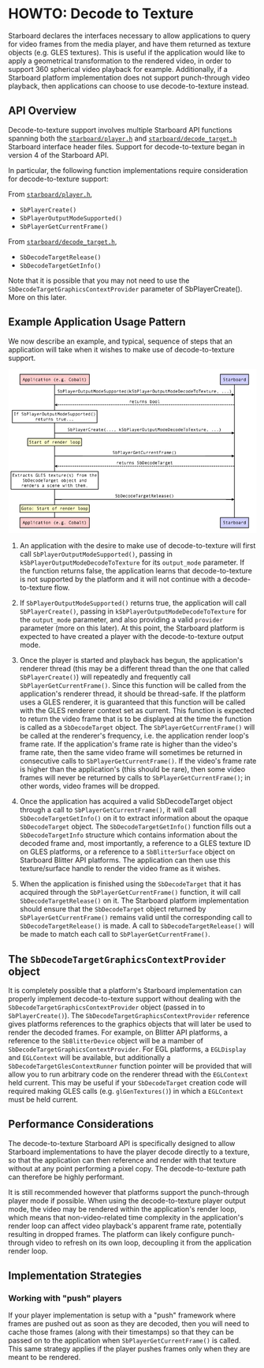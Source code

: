 # **HOWTO:** Decode to Texture

Starboard declares the interfaces necessary to allow applications to query for
video frames from the media player, and have them returned as texture objects
(e.g. GLES textures).  This is useful if the application would like to apply
a geometrical transformation to the rendered video, in order to support 360
spherical video playback for example.  Additionally, if a Starboard platform
implementation does not support punch-through video playback, then
applications can choose to use decode-to-texture instead.

## API Overview

Decode-to-texture support involves multiple Starboard API functions spanning
both the [`starboard/player.h`](../player.h) and
[`starboard/decode_target.h`](../decode_target.h) Starboard interface header
files.  Support for decode-to-texture began in version 4 of the Starboard
API.

In particular, the following function implementations require consideration
for decode-to-texture support:

From [`starboard/player.h`](../player.h),

* `SbPlayerCreate()`
* `SbPlayerOutputModeSupported()`
* `SbPlayerGetCurrentFrame()`

From [`starboard/decode_target.h`](../decode_target.h),

* `SbDecodeTargetRelease()`
* `SbDecodeTargetGetInfo()`

Note that it is possible that you may not need to use the
`SbDecodeTargetGraphicsContextProvider` parameter of SbPlayerCreate().  More on
this later.

## Example Application Usage Pattern

We now describe an example, and typical, sequence of steps that an
application will take when it wishes to make use of decode-to-texture
support.

![Decode-to-texture sequence diagram](resources/decode_to_texture_sequence.png)

1. An application with the desire to make use of decode-to-texture will first
   call `SbPlayerOutputModeSupported()`, passing in
   `kSbPlayerOutputModeDecodeToTexture` for its `output_mode` parameter.  If
   the function returns false, the application learns that decode-to-texture
   is not supported by the platform and it will not continue with a
   decode-to-texture flow.

2. If `SbPlayerOutputModeSupported()` returns true, the application will call
   `SbPlayerCreate()`, passing in `kSbPlayerOutputModeDecodeToTexture` for
   the `output_mode` parameter, and also providing a valid `provider`
   parameter (more on this later).  At this point, the Starboard platform is
   expected to have created a player with the decode-to-texture output mode.

3. Once the player is started and playback has begun, the application's
   renderer thread (this may be a different thread than the one that called
   `SbPlayerCreate()`) will repeatedly and frequently call
   `SbPlayerGetCurrentFrame()`.  Since this function will be called from the
   application's renderer thread, it should be thread-safe.  If the platform
   uses a GLES renderer, it is guaranteed that this function will be called
   with the GLES renderer context set as current.  This function is expected
   to return the video frame that is to be displayed at the time the function
   is called as a `SbDecodeTarget` object.  The `SbPlayerGetCurrentFrame()`
   will be called at the renderer's frequency, i.e. the application render
   loop's frame rate.  If the application's frame rate is higher than the
   video's frame rate, then the same video frame will sometimes be returned
   in consecutive calls to `SbPlayerGetCurrentFrame()`.  If the video's frame
   rate is higher than the application's (this should be rare), then some
   video frames will never be returned by calls to
   `SbPlayerGetCurrentFrame()`; in other words, video frames will be
   dropped.

4. Once the application has acquired a valid SbDecodeTarget object through a
   call to `SbPlayerGetCurrentFrame()`, it will call
   `SbDecodeTargetGetInfo()` on it to extract information about the opaque
   `SbDecodeTarget` object.  The `SbDecodeTargetGetInfo()` function fills
   out a `SbDecodeTargetInfo` structure which contains information about the
   decoded frame and, most importantly, a reference to a GLES texture ID on
   GLES platforms, or a reference to a `SbBlitterSurface` object on
   Starboard Blitter API platforms.  The application can then use this
   texture/surface handle to render the video frame as it wishes.

5. When the application is finished using the `SbDecodeTarget` that it has
   acquired through the `SbPlayerGetCurrentFrame()` function, it will call
   `SbDecodeTargetRelease()` on it.  The Starboard platform implementation
   should ensure that the `SbDecodeTarget` object returned by
   `SbPlayerGetCurrentFrame()` remains valid until the corresponding call to
   `SbDecodeTargetRelease()` is made.  A call to `SbDecodeTargetRelease()`
   will be made to match each call to `SbPlayerGetCurrentFrame()`.

## The `SbDecodeTargetGraphicsContextProvider` object

It is completely possible that a platform's Starboard implementation can
properly implement decode-to-texture support without dealing with the
`SbDecodeTargetGraphicsContextProvider` object (passed in to
`SbPlayerCreate()`).  The `SbDecodeTargetGraphicsContextProvider` reference
gives platforms references to the graphics objects that will later be used to
render the decoded frames.  For example, on Blitter API platforms, a reference
to the `SbBlitterDevice` object will be a mamber of
`SbDecodeTargetGraphicsContextProvider`.  For EGL platforms, a `EGLDisplay` and
`EGLContext` will be available, but additionally a
`SbDecodeTargetGlesContextRunner` function pointer will be provided that will
allow you to run arbitrary code on the renderer thread with the `EGLContext`
held current.  This may be useful if your `SbDecodeTarget` creation code will
required making GLES calls (e.g. `glGenTextures()`) in which a `EGLContext` must
be held current.

## Performance Considerations

The decode-to-texture Starboard API is specifically designed to allow
Starboard implementations to have the player decode directly to a texture,
so that the application can then reference and render with that texture
without at any point performing a pixel copy.  The
decode-to-texture path can therefore be highly performant.

It is still recommended however that platforms support the punch-through
player mode if possible.  When using the decode-to-texture player output
mode, the video may be rendered within the application's render loop, which
means that non-video-related time complexity in the application's render
loop can affect video playback's apparent frame rate, potentially resulting in
dropped frames.  The platform can likely configure punch-through video to
refresh on its own loop, decoupling it from the application render loop.

## Implementation Strategies

### Working with "push" players

If your player implementation is setup with a "push" framework where
frames are pushed out as soon as they are decoded, then you will need
to cache those frames (along with their timestamps) so that they can be
passed on to the application when `SbPlayerGetCurrentFrame()` is called.
This same strategy applies if the player pushes frames only when they are meant
to be rendered.
